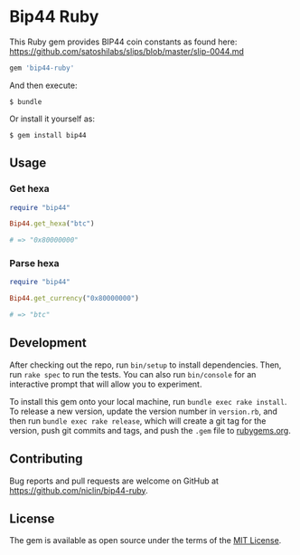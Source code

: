 # Bip44 Ruby

This Ruby gem provides BIP44 coin constants as found here: https://github.com/satoshilabs/slips/blob/master/slip-0044.md

```ruby
gem 'bip44-ruby'
```

And then execute:

    $ bundle

Or install it yourself as:

    $ gem install bip44

## Usage

### Get hexa

```ruby
require "bip44"

Bip44.get_hexa("btc")

# => "0x80000000"
```

### Parse hexa

```ruby
require "bip44"

Bip44.get_currency("0x80000000")

# => "btc"
```

## Development

After checking out the repo, run `bin/setup` to install dependencies. Then, run `rake spec` to run the tests. You can also run `bin/console` for an interactive prompt that will allow you to experiment.

To install this gem onto your local machine, run `bundle exec rake install`. To release a new version, update the version number in `version.rb`, and then run `bundle exec rake release`, which will create a git tag for the version, push git commits and tags, and push the `.gem` file to [rubygems.org](https://rubygems.org).

## Contributing

Bug reports and pull requests are welcome on GitHub at https://github.com/niclin/bip44-ruby.

## License

The gem is available as open source under the terms of the [MIT License](https://opensource.org/licenses/MIT).
